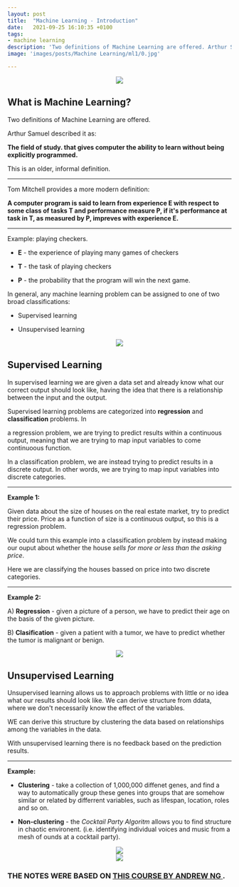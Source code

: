 ```yaml
---
layout: post
title:  "Machine Learning - Introduction"
date:   2021-09-25 16:10:35 +0100
tags:
- machine learning
description: 'Two definitions of Machine Learning are offered. Arthur Samuel described it as: "The field of study. that gives computer the ability to learn without being explicitly programmed". This is an older, informal definition.'
image: 'images/posts/Machine Learning/ml1/0.jpg'

---
```


<center>
<img src="/images/posts/Machine Learning/ml1/0.jpg">
</center>

## What is Machine Learning?

Two definitions of Machine Learning are offered. 

Arthur Samuel described it as:

**The field of study. that gives computer the ability to learn without being explicitly programmed.**
    
This is an older, informal definition.

-------------------------------------
    
Tom Mitchell provides a more modern definition:

**A computer program is said to learn from experience E with respect to some class of tasks T and performance measure P, if it's performance at task in T, as measured by P, impreves with experience E.**

----------------------------------------
        
Example: playing checkers.
    
- **E** - the experience of playing many games of checkers
    
- **T** - the task of playing checkers
            
- **P** - the probability that the program will win the next game.
            
In general, any machine learning problem can be assigned to one of two broad classifications:

- Supervised learning

- Unsupervised learning

<center>
<img src="/images/posts/Machine Learning/ml1/1.png">
</center>

## Supervised Learning

In supervised learning we are given a data set and already know what our correct output should look like, having the idea that there is a relationship between the input and the output.

Supervised learning problems are categorized into **regression** and **classification** problems. In 

a regression problem, we are trying to predict results within a continuous output, meaning that we are trying to map input variables to come continuoous function.

In a classification problem, we are instead trying to predict results in a discrete output. In other words, we are trying to map input variables into discrete categories.

-------------------------------
**Example 1:**

Given data about the size of houses on the real estate market, try to predict their price. Price as a function of size is a continuous output, so this is a regression problem.

We could turn this example into a classification problem by instead making our ouput about whether the house *sells for more or less than the asking price*.

Here we are classifying the houses bassed on price into two discrete categories.

----------------------------------

**Example 2:**

A) **Regression** - given a picture of a person, we have to predict their age on the basis of the given picture.

B) **Clasification** - given a patient with a tumor, we have to predict whether the tumor is malignant or benign.


<center>
<img src="/images/posts/Machine Learning/ml1/2.png">
</center>

## Unsupervised Learning

Unsupervised learning allows us to approach problems with little or no idea what our results should look like. We can derive structure from ddata, where we don't necessarily know the effect of the variables.

WE can derive this structure by clustering the data based on relationships among the variables in the data.

With unsupervised learning there is no feedback based on the prediction results.

----------------------------------

**Example:**

- **Clustering** - take a collection of 1,000,000 diffenet genes, and find a way to automatically group these genes into groups that are somehow similar or related by differrent variables, such as lifespan, location, roles and so on.

- **Non-clustering** - the *Cocktail Party Algoritm* allows you to find structure in  chaotic environent. (i.e. identifying individual voices and music from a mesh of ounds at a cocktail party).

<center>
<img src="/images/posts/Machine Learning/ml1/3.png">
</center>

<center>
<img src="/images/posts/Machine Learning/ml1/4.png">
</center>


### THE NOTES WERE BASED ON <a href="https://www.coursera.org/learn/machine-learning"> THIS COURSE BY ANDREW NG </a>.
